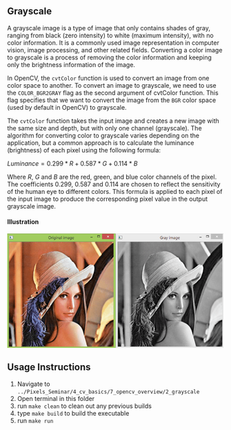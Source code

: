 ## Grayscale

A grayscale image is a type of image that only contains shades of gray, ranging from black (zero intensity) to white (maximum intensity), with no color information. It is a commonly used image representation in computer vision, image processing, and other related fields. Converting a color image to grayscale is a process of removing the color information and keeping only the brightness information of the image.

In OpenCV, the `cvtColor` function is used to convert an image from one color space to another. To convert an image to grayscale, we need to use the `COLOR_BGR2GRAY` flag as the second argument of cvtColor function. This flag specifies that we want to convert the image from the `BGR` color space (used by default in OpenCV) to grayscale.

The `cvtColor` function takes the input image and creates a new image with the same size and depth, but with only one channel (grayscale). The algorithm for converting color to grayscale varies depending on the application, but a common approach is to calculate the luminance (brightness) of each pixel using the following formula:

$Luminance = 0.299 * R + 0.587 * G + 0.114 * B$

Where $R$, $G$ and $B$ are the red, green, and blue color channels of the pixel. The coefficients $0.299$, $0.587$ and $0.114$ are chosen to reflect the sensitivity of the human eye to different colors. This formula is applied to each pixel of the input image to produce the corresponding pixel value in the output grayscale image.

#### Illustration

<img src="../assets/images/grayscale.png"/>

## Usage Instructions
1. Navigate to ```../Pixels_Seminar/4_cv_basics/7_opencv_overview/2_grayscale```
2. Open terminal in this folder
3. run   ```make clean``` to clean out any previous builds
4. type ```make build``` to build the executable
5. run ```make run```